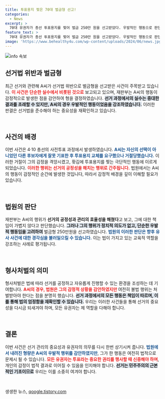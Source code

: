 ```yaml
---
title: 투표용지 찢은 70대 벌금형 선고!
categories:
  - News
excerpt: >
  70대 유권자가 총선 투표용지를 찢어 벌금 250만 원을 선고받았다. 우발적인 행동으로 판단됐지만, 선거의 공정성을 해친 점은 결코 가볍지 않다! 클릭해서 자세한 이야기를 확인해 보세요!
feature_text: >
  70대 유권자가 총선 투표용지를 찢어 벌금 250만 원을 선고받았다. 우발적인 행동으로 판단됐지만, 선거의 공정성을 해친 점은 결코 가볍지 않다! 클릭해서 자세한 이야기를 확인해 보세요!
image: 'https://www.behealthy4u.com/wp-content/uploads/2024/06/news.jpg'
---
```


<p><img src="https://www.behealthy4u.com/wp-content/uploads/2024/06/news.jpg" alt="info 속보" /></p>

<h2 data-ke-size="size26">선거법 위반과 벌금형</h2>

<p data-ke-size="size16">최근 선거와 관련해 A씨가 선거법 위반으로 벌금형을 선고받은 사건이 주목받고 있습니다. <b><span style="color: #ee2323;">이 사건은 단순한 실수에서 비롯된 것으로</span></b> 보고되고 있으며, 재판부는 A씨의 행동이 감정적으로 발생한 점을 감안하여 형을 결정하였습니다. <b><span style="background-color: #21538527;">선거 과정에서의 실수는 중대한 결과를 초래할 수 있지만, A씨의 경우 우발적인 행동이었음을 강조하였습니다.</span></b> 이러한 판결은 선거법을 준수해야 하는 중요성을 재확인하고 있습니다.</p>

<p data-ke-size="size16">&nbsp;</p>

<h2 data-ke-size="size26">사건의 배경</h2>

<p data-ke-size="size16">이번 사건은 4·10 총선의 사전투표 과정에서 발생하였습니다. <b><span style="color: #1a5490;">A씨는 자신의 선택이 아니었던 다른 후보자에게 잘못 기표한 후 투표용지 교체를 요구했으나 거절당했습니다.</span></b> 이러한 거절이 그의 감정을 격앙시켰고, 홧김에 투표용지를 찢는 극단적인 행동에 이르게 되었습니다. <b><span style="color: #ee2323;">이러한 행위는 선거의 공정성을 해치는 행위로 간주됩니다.</span></b> 법원에서는 A씨의 행동이 감정적인 순간에 발생한 것입니다, 따라서 감정적 배경을 깊이 이해할 필요가 있습니다.</p>

<p data-ke-size="size16">&nbsp;</p>

<h2 data-ke-size="size26">법원의 판단</h2>

<p data-ke-size="size16">재판부는 A씨의 행위가 <b>선거의 공정성과 관리의 효율성을 해쳤다</b>고 보고, 그에 대한 책임이 가볍지 않다고 판단했습니다. <b><span style="background-color: #21538527;">그러나 그의 행위가 정치적 의도가 없고, 단순한 우발적 행동임을 고려하여</span></b> 벌금형 250만원을 선고하였습니다. <b><span style="color: #1a5490;">법원의 이러한 판단은 향후 유사 사건에 대한 경각심을 불러일으킬 수 있습니다.</span></b> 이는 법이 가지고 있는 교육적 역할을 강조하는 사례로 평가됩니다.</p>

<p data-ke-size="size16">&nbsp;</p>

<h2 data-ke-size="size26">형사처벌의 의미</h2>

<p data-ke-size="size16">형사처벌은 법에 따라 선거를 공정하고 자유롭게 진행할 수 있는 환경을 조성하는 데 기여합니다. <b><span style="color: #ee2323;">A씨의 경우, 법원은 그의 감정적 상황을 감안하였지만 </span></b> 여전히 불법 행위는 처벌받아야 한다는 점을 분명히 했습니다. <b><span style="background-color: #21538527;">선거 과정에서의 모든 행동은 책임이 따르며, 이를 통해 법의 엄정함을 재확인할 수 있습니다.</span></b> 우리는 이러한 사건들을 통해 선거의 중요성을 다시금 되새겨야 하며, 모든 유권자는 제 역할을 다해야 합니다.</p>

<p data-ke-size="size16">&nbsp;</p>

<h2 data-ke-size="size26">결론</h2>

<p data-ke-size="size16">이번 사건은 선거 관리의 중요성과 유권자의 의무를 다시 한번 상기시켜 줍니다. <b><span style="color: #1a5490;">법원에서 내려진 형량은 A씨의 우발적 행위를 감안하였지만</span></b>, 그가 한 행동은 여전히 법적으로 문제시 될 수 있습니다. <b><span style="color: #ee2323;">모든 유권자는 투표라는 중요한 권리를 행사할 때 신중해야 하며</span></b>, 개인의 감정이 법적 결과로 이어질 수 있음을 인지해야 합니다. <b><span style="background-color: #21538527;">선거는 민주주의의 근본적인 기초이므로</span></b> 우리는 이를 소중히 여겨야 합니다.</p>

<p data-ke-size="size16">&nbsp;</p>
생생한 뉴스, <a href="https://qoogle.tistory.com" rel="dofollow">qoogle.tistory.com</a>


